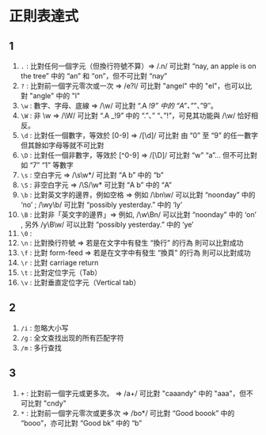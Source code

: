 # 正則表達式

## 1
1. `.` : 比對任何一個字元（但換行符號不算）=> /.n/ 可比對 “nay, an apple is on the tree” 中的 “an” 和 “on”，但不可比對 “nay”
1. `?` : 比對前一個字元零次或一次 => /e?l/ 可比對 "angel" 中的 "el"，也可以比對 "angle" 中的 "l"
1. `\w` : 數字、字母、底線 => /\w/ 可比對 “.A _!9” 中的 “A”、”_”、”9″。
1. `\W` : 非 \w => /\W/ 可比對 “.A _!9” 中的 “.”、” “、”!”，可見其功能與 /\w/ 恰好相反。
1. `\d` : 比對任一個數字，等效於 [0-9] => /[\d]/ 可比對 由 “0” 至 “9” 的任一數字 但其餘如字母等就不可比對
1. `\D` : 比對任一個非數字，等效於 [^0-9] => /[\D]/ 可比對 “w” “a”… 但不可比對如 “7” “1” 等數字
1. `\s` : 空白字元 => /\s\w*/ 可比對 “A b” 中的 “b”
1. `\S` : 非空白字元 => /\S/\w* 可比對 “A b” 中的 “A”
1. `\b` : 比對英文字的邊界，例如空格 => 例如 /\bn\w/ 可以比對 “noonday” 中的 ‘no’ ;
/\wy\b/ 可比對 “possibly yesterday.” 中的 ‘ly’
1. `\B` : 比對非「英文字的邊界」=> 例如, /\w\Bn/ 可以比對 “noonday” 中的 ‘on’ ,
另外 /y\B\w/ 可以比對 “possibly yesterday.” 中的 ‘ye’
1. `\0` :
1. `\n` : 比對換行符號 => 	若是在文字中有發生 “換行” 的行為 則可以比對成功
1. `\f` : 比對 form-feed => 若是在文字中有發生 “換頁” 的行為 則可以比對成功
1. `\r` : 比對 carriage return
1. `\t` : 比對定位字元（Tab）
1. `\v` : 比對垂直定位字元（Vertical tab）

## 2
1. `/i` : 忽略大小写
1. `/g` : 全文查找出现的所有匹配字符
1. `/m` : 多行查找

## 3
1. `+` : 比對前一個字元或更多次。 => /a+/ 可比對 "caaandy" 中的 "aaa"，但不可比對 "cndy"
1. `*` :  比對前一個字元零次或更多次 => /bo*/ 可比對 “Good boook” 中的 “booo”，亦可比對 “Good bk” 中的 “b”